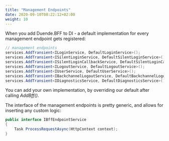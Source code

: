 ```yaml
---
title: "Management Endpoints"
date: 2020-09-10T08:22:12+02:00
weight: 10
---
```


When you add Duende.BFF to DI - a default implementation for every management endpoint gets registered:

```cs
// management endpoints
services.AddTransient<ILoginService, DefaultLoginService>();
services.AddTransient<ISilentLoginService, DefaultSilentLoginService>();
services.AddTransient<ISilentLoginCallbackService, DefaultSilentLoginCallbackService>();
services.AddTransient<ILogoutService, DefaultLogoutService>();
services.AddTransient<IUserService, DefaultUserService>();
services.AddTransient<IBackchannelLogoutService, DefaultBackchannelLogoutService>();
services.AddTransient<IDiagnosticsService, DefaultDiagnosticsService>();
```

You can add your own implementation, by overriding our default after calling *AddBff()*.

The interface of the management endpoints is pretty generic, and allows for inserting any custom logic:

```cs
public interface IBffEndpointService
{
    Task ProcessRequestAsync(HttpContext context);
}
```
